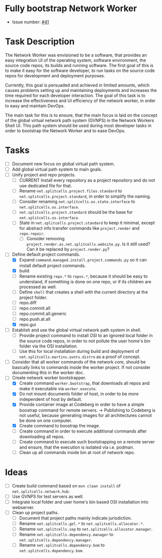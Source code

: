 # Fully bootstrap Network Worker
* Issue number: [\#41](https://codeberg.org/splitcells-net/net.splitcells.network.community/issues/41)
# Task Description
The Network Worker was envisioned to be a software,
that provides an easy integration UI of the operating system, software environment, the source code repos,
its builds and running software.
The first goal of this is to make it easy for the software developer,
to run tasks on the source code repos for development and deployment purposes.

Currently, this goal is persuaded and achieved in limited amounts,
which causes problems setting up and maintaining deployments and increases the time required for each
developer interaction.
The goal of this task is to increase the effectiveness and UI efficiency of the network worker,
in order to easy and maintain DevOps.

The main task for this is to ensure,
that the main focus is laid on the concept of the global virtual network path system (GVNPS) in the Network Workers Shell UI.
This path system should be used during most developer tasks in order
to bootstrap the Network Worker and to ease DevOps. 
# Tasks
* [ ] Document new focus on global virtual path system.
* [ ] Add global virtual path system to main goals.
* [ ] Unify project and repo projects.
    * [ ] CURRENT Install every repository as a project repository and do not use dedicated file for that.
    * [ ] Rename `net.splitcells.project.files.standard` to `net.splitcells.project.standard`, in order to simplify the naming.
    * [ ] Consider renaming `net.splitcells.os.state.interface` to `net.splitcells.os.interface`.
    * [ ] `net.splitcells.project.standard` should be the base for `net.splitcells.os.interface`.
    * [ ] State in `net.splitcells.project.standard` to keep it minimal, except for abstract
      info transfer commands like `project.render` and `repo.repair`.
        * [ ] Consider removing `project.render.as.net.splitcells.website.py`.
          Is it still used?
          Can it be replaced by `project.render.py`?
* [ ] Define default project commands.
    * [x] Expand `command.managed.install.project.commands.py` so it can install default project commands. 
    * [x] build
    * [ ] Rename existing `repo.*` to `repos.*`, because it should be easy to understand,
      if something is done on one repo, or if its children are processed as well.
    * [ ] Define `shell` that creates a shell with the current directory at the project folder.
    * [ ] repo.diff
    * [ ] repo.commit.all
    * [ ] repo.commit.all.generic
    * [ ] repo.push.at.all
    * [x] repo.gui
* [ ] Establish and use the global virtual network path system in shell.
    * [ ] Provide project command to install OSI to an ignored local folder in the source code repos,
      in order to not pollute the user home's bin folder via the OSI installation.
    * [ ] Use this for local installation during build and deployment of `net.splitcells.martins.avots.distro` as a proof of concept.
* [ ] Consider that all worker commands of the network core, should be basically links to commands inside the worker project.
  If not consider documenting this in the worker doc.
* [ ] Create network worker bootstrapper.
    * [x] Create command `worker.bootstrap`, that downloads all repos and make it executable via `worker.execute`.
    * [x] Do not mount documents folder of host, in order to be more independent of host by default.
    * [x] Provide container image at Codeberg in order to have a simple boostrap command for remote servers.
      -> Publishing to Codeberg is not useful, because generating images for all architectures cannot be done on one computer.
    * [x] Create command to boostrap the image.
    * [ ] Create command in order to execute additional commands after downloading all repos.
    * [ ] Create command to execute such bootstrapping on a remote server and ensure, that the execution is isolated via i.e. podman.
    * [ ] Clean up all commands inside bin at root of network repo.
# Ideas
* [ ] Create build command based on `mvn clean install` of `net.splitcells.network.hub`.
* [ ] Use GVNPS for test servers as well.
* [ ] Integrate local folder and user home's bin based OSI installation into webserver.
* [ ] Clean up project paths.
    * [ ] Document that project paths mainly indicate jurisdiction.
    * [ ] Rename `net.splitcells.gel.*` to `net.splitcells.allocator.*`.
    * [ ] Rename `net.splitcells.sep` to `net.splitcells.allocator.manager`.
    * [ ] Rename `net.splitcells.dependency.manager` to `net.splitcells.dependency.manager`.
    * [ ] Rename `net.splitcells.dependency.bom` to `net.splitcells.dependency.bom`.